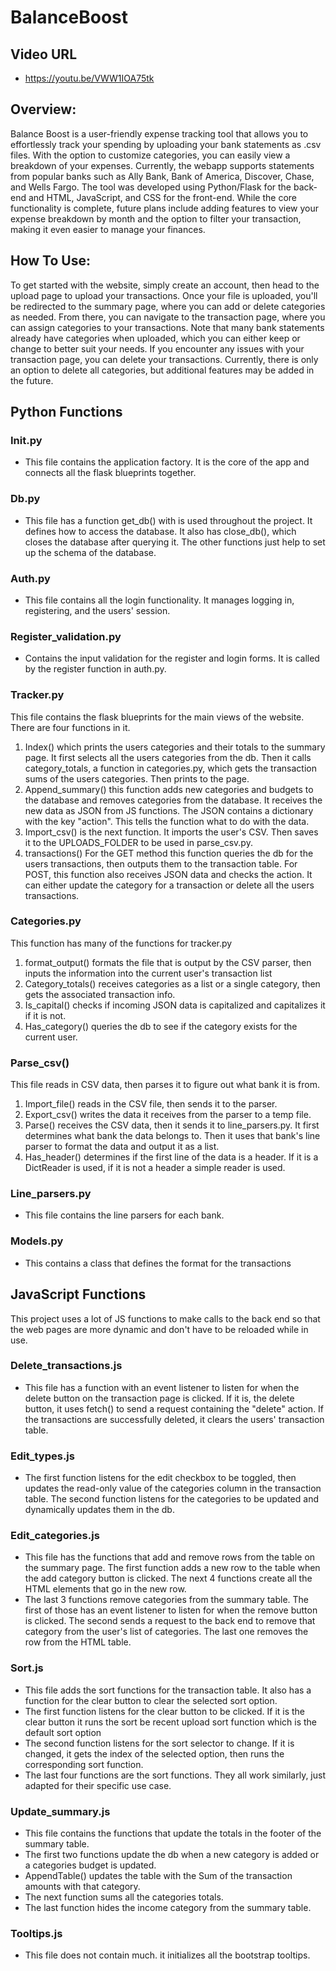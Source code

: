 # BalanceBoost
## Video URL
- https://youtu.be/VWW1IOA75tk
## Overview:
Balance Boost is a user-friendly expense tracking tool that allows you to effortlessly 
track your spending by uploading your bank statements as .csv files. With the option 
to customize categories, you can easily view a breakdown of your expenses. Currently, 
the webapp supports statements from popular banks such as Ally Bank, Bank of America, 
Discover, Chase, and Wells Fargo. The tool was developed using Python/Flask for the 
back-end and HTML, JavaScript, and CSS for the front-end. While the core functionality 
is complete, future plans include adding features to view your expense breakdown by 
month and the option to filter your transaction, making it even easier to manage your 
finances.

## How To Use:
To get started with the website, simply create an account, then head to the upload 
page to upload your transactions. Once your file is uploaded, you'll be redirected 
to the summary page, where you can add or delete categories as needed. From there, 
you can navigate to the transaction page, where you can assign categories to your 
transactions. Note that many bank statements already have categories when uploaded, 
which you can either keep or change to better suit your needs. If you encounter any 
issues with your transaction page, you can delete your transactions. Currently, there 
is only an option to delete all categories, but additional features may be added 
in the future.

## Python Functions
### Init.py
- This file contains the application factory. It is the core of the app and connects all the flask blueprints together.

### Db.py
- This file has a function get_db() with is used throughout the project. It defines how 
to access the database. It also has close_db(), which closes the database after querying it.
The other functions just help to set up the schema of the database. 

### Auth.py
- This file contains all the login functionality. It manages logging in, registering,
and the users' session.

### Register_validation.py
- Contains the input validation for the register and login forms. It is called by the
register function in auth.py.

### Tracker.py
This file contains the flask blueprints for the main views of the website. There are four
functions in it. 
1. Index() which prints the users categories and their totals to the summary page. It first selects all the users categories from the db. Then it calls category_totals, a function in categories.py, which gets the transaction sums of the users categories. Then prints to the page.
2. Append_summary() this function adds new categories and budgets to the database and removes categories from the database. It receives the new data as JSON from JS functions. The JSON contains a dictionary with the key "action". This tells the function what to do with the data.
3. Import_csv() is the next function. It imports the user's CSV. Then saves it to the UPLOADS_FOLDER to be used in parse_csv.py.
4. transactions() For the GET method this function queries the db for the users transactions, then outputs them to the transaction table. For POST, this function also receives JSON data and checks the action. It can either update the category for a transaction or delete all the users transactions.

### Categories.py
This function has many of the functions for tracker.py
1. format_output() formats the file that is output by the CSV parser, then inputs the information into the current user's transaction list
2. Category_totals() receives categories as a list or a single category, then gets the associated transaction info.
3. Is_capital() checks if incoming JSON data is capitalized and capitalizes it if it is not.
4. Has_category() queries the db to see if the category exists for the current user.

### Parse_csv()
This file reads in CSV data, then parses it to figure out what bank it is from.
1. Import_file() reads in the CSV file, then sends it to the parser.
2. Export_csv() writes the data it receives from the parser to a temp file.
3. Parse() receives the CSV data, then it sends it to line_parsers.py. It first determines what bank the data belongs to. Then it uses that bank's line parser to format the data and output it as a list.
4. Has_header() determines if the first line of the data is a header. If it is a DictReader is used, if it is not a header a simple reader is used.

### Line_parsers.py
- This file contains the line parsers for each bank.

### Models.py
- This contains a class that defines the format for the transactions

## JavaScript Functions
This project uses a lot of JS functions to make calls to the back end so that the web pages are more dynamic and don't have to be reloaded while in use.
### Delete_transactions.js
- This file has a function with an event listener to listen for when the delete button on the transaction page is clicked. If it is, the delete button, it uses fetch() to send a request containing the "delete" action. If the transactions are successfully deleted, it clears the users' transaction table.

### Edit_types.js
- The first function listens for the edit checkbox to be toggled, then updates the read-only value of the categories column in the transaction table. The second function listens for the categories to be updated and dynamically updates them in the db.

### Edit_categories.js
- This file has the functions that add and remove rows from the table on the summary page. The first function adds a new row to the table when the add category button is clicked. The next 4 functions create all the HTML elements that go in the new row.
- The last 3 functions remove categories from the summary table. The first of those has an event listener to listen for when the remove button is clicked. The second sends a request to the back end to remove that category from the user's list of categories. The last one removes the row from the HTML table.

### Sort.js
- This file adds the sort functions for the transaction table. It also has a function for the clear button to clear the selected sort option.
- The first function listens for the clear button to be clicked. If it is the clear button it runs the sort be recent upload sort function which is the default sort option
- The second function listens for the sort selector to change. If it is changed, it gets the index of the selected option, then runs the corresponding sort function.
- The last four functions are the sort functions. They all work similarly, just adapted for their specific use case.

### Update_summary.js
- This file contains the functions that update the totals in the footer of the summary table. 
- The first two functions update the db when a new category is added or a categories budget is updated. 
- AppendTable() updates the table with the Sum of the transaction amounts with that category.
- The next function sums all the categories totals.
- The last function hides the income category from the summary table.

### Tooltips.js
- This file does not contain much. it initializes all the bootstrap tooltips.




